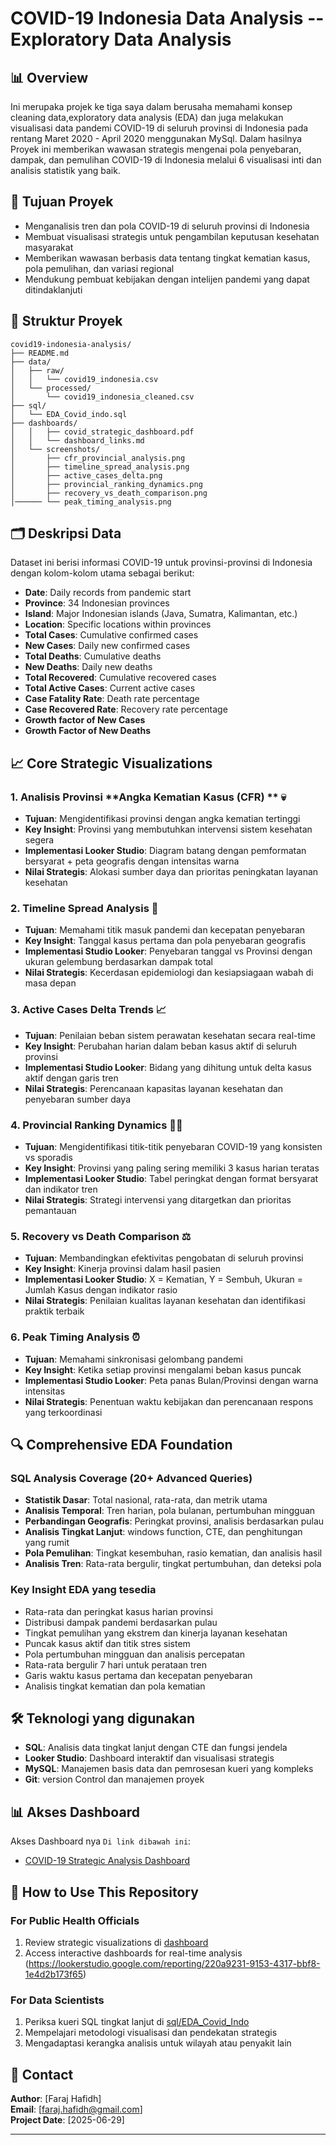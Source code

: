 # COVID-19 Indonesia Data Analysis -- Exploratory Data Analysis

## 📊 Overview
Ini merupaka projek ke tiga saya dalam berusaha memahami konsep cleaning data,exploratory data analysis (EDA) dan juga melakukan visualisasi data pandemi COVID-19 di seluruh provinsi di Indonesia pada rentang Maret 2020 - April 2020 menggunakan MySql. Dalam hasilnya Proyek ini memberikan wawasan strategis mengenai pola penyebaran, dampak, dan pemulihan COVID-19 di Indonesia melalui 6 visualisasi inti dan analisis statistik yang baik.

## 🎯 Tujuan Proyek
- Menganalisis tren dan pola COVID-19 di seluruh provinsi di Indonesia
- Membuat visualisasi strategis untuk pengambilan keputusan kesehatan masyarakat
- Memberikan wawasan berbasis data tentang tingkat kematian kasus, pola pemulihan, dan variasi regional
- Mendukung pembuat kebijakan dengan intelijen pandemi yang dapat ditindaklanjuti

## 📁 Struktur Proyek
```
covid19-indonesia-analysis/
├── README.md
├── data/
│   ├── raw/
│   │   └── covid19_indonesia.csv
│   └── processed/
│       └── covid19_indonesia_cleaned.csv
├── sql/
│   └── EDA_Covid_indo.sql
├── dashboards/ 
│   │   ├── covid_strategic_dashboard.pdf
│   │   └── dashboard_links.md
│   └── screenshots/
│       ├── cfr_provincial_analysis.png
│       ├── timeline_spread_analysis.png
│       ├── active_cases_delta.png
│       ├── provincial_ranking_dynamics.png
│       ├── recovery_vs_death_comparison.png
│────── └── peak_timing_analysis.png

```

## 🗂️ Deskripsi Data
Dataset ini berisi informasi COVID-19 untuk provinsi-provinsi di Indonesia dengan kolom-kolom utama sebagai berikut:
- **Date**: Daily records from pandemic start
- **Province**: 34 Indonesian provinces
- **Island**: Major Indonesian islands (Java, Sumatra, Kalimantan, etc.)
- **Location**: Specific locations within provinces
- **Total Cases**: Cumulative confirmed cases
- **New Cases**: Daily new confirmed cases
- **Total Deaths**: Cumulative deaths
- **New Deaths**: Daily new deaths
- **Total Recovered**: Cumulative recovered cases
- **Total Active Cases**: Current active cases
- **Case Fatality Rate**: Death rate percentage
- **Case Recovered Rate**: Recovery rate percentage
- **Growth factor of New Cases**
- **Growth Factor of New Deaths**

## 📈 Core Strategic Visualizations

### 1. Analisis Provinsi **Angka Kematian Kasus (CFR) ** 💀
- **Tujuan**: Mengidentifikasi provinsi dengan angka kematian tertinggi
- **Key Insight**: Provinsi yang membutuhkan intervensi sistem kesehatan segera
- **Implementasi Looker Studio**: Diagram batang dengan pemformatan bersyarat + peta geografis dengan intensitas warna
- **Nilai Strategis**: Alokasi sumber daya dan prioritas peningkatan layanan kesehatan

### 2. **Timeline Spread Analysis** 📅
- **Tujuan**: Memahami titik masuk pandemi dan kecepatan penyebaran
- **Key Insight**: Tanggal kasus pertama dan pola penyebaran geografis
- **Implementasi Studio Looker**: Penyebaran tanggal vs Provinsi dengan ukuran gelembung berdasarkan dampak total
- **Nilai Strategis**: Kecerdasan epidemiologi dan kesiapsiagaan wabah di masa depan

### 3. **Active Cases Delta Trends** 📈
- **Tujuan**: Penilaian beban sistem perawatan kesehatan secara real-time
- **Key Insight**: Perubahan harian dalam beban kasus aktif di seluruh provinsi
- **Implementasi Studio Looker**: Bidang yang dihitung untuk delta kasus aktif dengan garis tren
- **Nilai Strategis**: Perencanaan kapasitas layanan kesehatan dan penyebaran sumber daya

### 4. **Provincial Ranking Dynamics** 🏃‍♂️
- **Tujuan**: Mengidentifikasi titik-titik penyebaran COVID-19 yang konsisten vs sporadis
- **Key Insight**: Provinsi yang paling sering memiliki 3 kasus harian teratas
- **Implementasi Looker Studio**: Tabel peringkat dengan format bersyarat dan indikator tren
- **Nilai Strategis**: Strategi intervensi yang ditargetkan dan prioritas pemantauan

### 5. **Recovery vs Death Comparison** ⚖️
- **Tujuan**: Membandingkan efektivitas pengobatan di seluruh provinsi
- **Key Insight**: Kinerja provinsi dalam hasil pasien
- **Implementasi Looker Studio**: X = Kematian, Y = Sembuh, Ukuran = Jumlah Kasus dengan indikator rasio
- **Nilai Strategis**: Penilaian kualitas layanan kesehatan dan identifikasi praktik terbaik

### 6. **Peak Timing Analysis** ⏰
- **Tujuan**: Memahami sinkronisasi gelombang pandemi
- **Key Insight**: Ketika setiap provinsi mengalami beban kasus puncak
- **Implementasi Studio Looker**: Peta panas Bulan/Provinsi dengan warna intensitas
- **Nilai Strategis**: Penentuan waktu kebijakan dan perencanaan respons yang terkoordinasi

## 🔍 Comprehensive EDA Foundation

### SQL Analysis Coverage (20+ Advanced Queries)
- **Statistik Dasar**: Total nasional, rata-rata, dan metrik utama
- **Analisis Temporal**: Tren harian, pola bulanan, pertumbuhan mingguan
- **Perbandingan Geografis**: Peringkat provinsi, analisis berdasarkan pulau
- **Analisis Tingkat Lanjut**: windows function, CTE, dan penghitungan yang rumit
- **Pola Pemulihan**: Tingkat kesembuhan, rasio kematian, dan analisis hasil
- **Analisis Tren**: Rata-rata bergulir, tingkat pertumbuhan, dan deteksi pola

### Key Insight EDA yang tesedia
- Rata-rata dan peringkat kasus harian provinsi
- Distribusi dampak pandemi berdasarkan pulau
- Tingkat pemulihan yang ekstrem dan kinerja layanan kesehatan
- Puncak kasus aktif dan titik stres sistem
- Pola pertumbuhan mingguan dan analisis percepatan
- Rata-rata bergulir 7 hari untuk perataan tren
- Garis waktu kasus pertama dan kecepatan penyebaran
- Analisis tingkat kematian dan pola kematian

## 🛠️ Teknologi yang digunakan
- **SQL**: Analisis data tingkat lanjut dengan CTE dan fungsi jendela
- **Looker Studio**: Dashboard interaktif dan visualisasi strategis
- **MySQL**: Manajemen basis data dan pemrosesan kueri yang kompleks
- **Git**: version Control dan manajemen proyek

## 📊 Akses Dashboard
Akses Dashboard nya `Di link dibawah ini`:
- [COVID-19 Strategic Analysis Dashboard](https://lookerstudio.google.com/reporting/220a9231-9153-4317-bbf8-1e4d2b173f65)
  

## 📝 How to Use This Repository

### For Public Health Officials
1. Review strategic visualizations di [dashboard](dashboard/covid19_dashboard_report.pdf)
2. Access interactive dashboards for real-time analysis (https://lookerstudio.google.com/reporting/220a9231-9153-4317-bbf8-1e4d2b173f65)

### For Data Scientists
1. Periksa kueri SQL tingkat lanjut di [sql/EDA_Covid_Indo](sql/EDA_Covid_indo.sql)
2. Mempelajari metodologi visualisasi dan pendekatan strategis
3. Mengadaptasi kerangka analisis untuk wilayah atau penyakit lain

## 📧 Contact
**Author**: [Faraj Hafidh]  
**Email**: [faraj.hafidh@gmail.com]   
**Project Date**: [2025-06-29]


---

